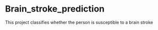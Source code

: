 # Brain_stroke_prediction
This project classifies whether the person is susceptible to a brain stroke 
